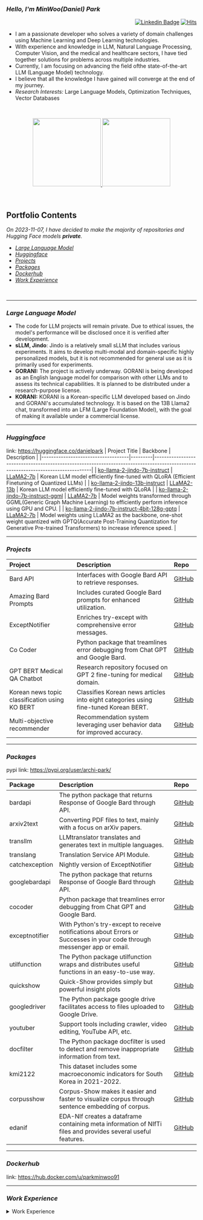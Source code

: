 
### *Hello, I'm MinWoo(Daniel) Park*

<div align=right>

[![Linkedin Badge](https://img.shields.io/badge/-LinkedIn-blue?style=flat-square&logo=Linkedin&logoColor=white&link=https://www.linkedin.com/in/dsdanielpark/)](https://www.linkedin.com/in/dsdanielpark/) 
[![Hits](https://hits.seeyoufarm.com/api/count/incr/badge.svg?url=https%3A%2F%2Fgithub.com%2Fdsdanielpark&count_bg=%23000000&title_bg=%23555555&icon=&icon_color=%23E7E7E7&title=ProfileViews&edge_flat=false)](https://hits.seeyoufarm.com)
<!--<a href="https://www.buymeacoffee.com/parkminwoo"><img src="https://cdn.buymeacoffee.com/buttons/v2/arial-orange.png" height="20px"></a>-->
</div>

- I am a passionate developer who solves a variety of domain challenges using Machine Learning and Deep Learning technologies.
- With experience and knowledge in LLM, Natural Language Processing, Computer Vision, and the medical and healthcare sectors, I have tied together solutions for problems across multiple industries.
- Currently, I am focusing on advancing the field ofthe state-of-the-art LLM (Language Model) technology.
- I believe that all the knowledge I have gained will converge at the end of my journey.
- *Research Interests:* Large Language Models, Optimization Techniques, Vector Databases
<br>

<p align="center">
<a href="https://github.com/dsdanielpark">
  <img height="180em" src="https://github-readme-stats-eight-theta.vercel.app/api?username=dsdanielpark&show_icons=true&theme=nord&include_all_commits=true&count_private=true"/>
  <img height="180em" src="https://github-readme-stats-eight-theta.vercel.app/api/top-langs/?username=dsdanielpark&layout=compact&langs_count=8&theme=nord"/>
</a>
</p>



<br>

## Portfolio Contents
_On 2023-11-07, I have decided to make the majority of repositories and Hugging Face models **private**._
- [*Large Language Model*](#large-language-model)
- [*Huggingface*](#huggingface)
- [*Projects*](#projects)
- [*Packages*](#packages)
- [*Dockerhub*](#dockerhub)
- [*Work Experience*](#work-experience)



<br>

***

### *Large Language Model*
- The code for LLM projects will remain private. Due to ethical issues, the model's performance will be disclosed once it is verified after development.
- **sLLM, Jindo**: Jindo is a relatively small sLLM that includes various experiments. It aims to develop multi-modal and domain-specific highly personalized models, but it is not recommended for general use as it is primarily used for experiments.
- **GORANI:** The project is actively underway. GORANI is being developed as an English language model for comparison with other LLMs and to assess its technical capabilities. It is planned to be distributed under a research-purpose license.
- **KORANI:** KORANI is a Korean-specific LLM developed based on Jindo and GORANI's accumulated technology. It is based on the 13B Llama2 chat, transformed into an LFM (Large Foundation Model), with the goal of making it available under a commercial license.
***


### *Huggingface*
  link: https://huggingface.co/danielpark
| Project Title                      | Backbone | Description                                                                                                                      |
|------------------------------------|---------|----------------------------------------------------------------------------------------------------------------------------------|
| [ko-llama-2-jindo-7b-instruct](https://huggingface.co/danielpark/ko-llama-2-jindo-7b-instruct)       | [LLaMA2-7b](https://huggingface.co/llamaste/Llama-2-7b-hf)  | Korean LLM model efficiently fine-tuned with QLoRA (Efficient Finetuning of Quantized LLMs)    |
| [ko-llama-2-jindo-13b-instruct](https://huggingface.co/danielpark/ko-llama-2-jindo-13b-instruct)      | [LLaMA2-13b](https://huggingface.co/llamaste/Llama-2-13b-hf)  | Korean LLM model efficiently fine-tuned with QLoRA                                        |
| [ko-llama-2-jindo-7b-instruct-ggml](https://huggingface.co/danielpark/ko-llama-2-jindo-7b-instruct-ggml)   | [LLaMA2-7b](https://huggingface.co/llamaste/Llama-2-7b-hf)  | Model weights transformed through GGML(Generic Graph Machine Learning) to efficiently perform inference using GPU and CPU.      |
| [ko-llama-2-jindo-7b-instruct-4bit-128g-gptq](https://huggingface.co/danielpark/ko-llama-2-jindo-7b-instruct-4bit-128g-gptq) | [LLaMA2-7b](https://huggingface.co/llamaste/Llama-2-7b-hf)  | Model weights using LLaMA2 as the backbone, one-shot weight quantized with GPTQ(Accurate Post-Training Quantization for Generative Pre-trained Transformers) to increase inference speed. |


***

### *Projects*

| Project                               | Description                                              | Repo                                                           |
|:--------------------------------------|:---------------------------------------------------------|:---------------------------------------------------------------|
| Bard API                              | Interfaces with Google Bard API to retrieve responses.  | [GitHub](https://github.com/DSDanielPark/BARD_API)             |
| Amazing Bard Prompts                  | Includes curated Google Bard prompts for enhanced utilization. | [GitHub](https://github.com/dsdanielpark/amazing-bard-prompts) |
| ExceptNotifier                        | Enriches try-except with comprehensive error messages.  | [GitHub](https://github.com/dsdanielpark/ExceptNotifier)       |
| Co Coder                              | Python package that treamlines error debugging from Chat GPT and Google Bard. | [GitHub](https://github.com/dsdanielpark/Co-Coder)            |
| GPT BERT Medical QA Chatbot           | Research repository focused on GPT 2 fine-tuning for medical domain. | [GitHub](https://github.com/DSDanielPark/medical-qa-bert-chatgpt)|
| Korean news topic classification using KO BERT | Classifies Korean news articles into eight categories using fine-tuned Korean BERT. | [GitHub](https://github.com/DSDanielPark/fine-tuned-korean-bert-news-article-classifier)|
| Multi-objective recommender           | Recommendation system leveraging user behavior data for improved accuracy. | [GitHub](https://github.com/DSDanielPark/kaggle2023-multi-objective-recommender)|

***
 
### *Packages*
  pypi link: https://pypi.org/user/archi-park/ <br>

| Package       | Description                                                  | Repo                                                           |
|:--------------|:-------------------------------------------------------------|:---------------------------------------------------------------|
| bardapi       | The python package that returns Response of Google Bard through API. | [GitHub](https://github.com/DSDanielPark/bardapi)            |
| arxiv2text    | Converting PDF files to text, mainly with a focus on arXiv papers. | [GitHub](https://github.com/DSDanielPark/arxiv2text)         |
| transllm      | LLMtranslator translates and generates text in multiple languages. | [GitHub](https://github.com/DSDanielPark/hf-transllm)           |
| translang     | Translation Service API Module.                              | [GitHub](https://github.com/DSDanielPark/translang)          |
| catchexception| Nightly version of ExceptNotifier | [GitHub](https://github.com/DSDanielPark/catchexception)    |
| googlebardapi | The python package that returns Response of Google Bard through API. | [GitHub](https://github.com/DSDanielPark/googlebardapi)     |
| cocoder       | Python package that treamlines error debugging from Chat GPT and Google Bard. | [GitHub](https://github.com/DSDanielPark/cocoder)           |
| exceptnotifier| With Python's try-except to receive notifications about Errors or Successes in your code through messenger app or email. | [GitHub](https://github.com/DSDanielPark/exceptnotifier)    |
| utilfunction  | The Python package utilfunction wraps and distributes useful functions in an easy-to-use way. | [GitHub](https://github.com/DSDanielPark/utilfunction)     |
| quickshow     | Quick-Show provides simply but powerful insight plots       | [GitHub](https://github.com/DSDanielPark/quickshow)         |
| googledriver  | The Python package google drive facilitates access to files uploaded to Google Drive. | [GitHub](https://github.com/DSDanielPark/googledriver)     |
| youtuber      | Support tools including crawler, video editing, YouTube API, etc. | [GitHub](https://github.com/DSDanielPark/youtuber)         |
| docfilter     | The Python package docfilter is used to detect and remove inappropriate information from text. | [GitHub](https://github.com/DSDanielPark/docfilter)        |
| kmi2122       | This dataset includes some macroeconomic indicators for South Korea in 2021-2022. | [GitHub](https://github.com/DSDanielPark/kmi2122)          |
| corpusshow    | Corpus-Show makes it easier and faster to visualize corpus through sentence embedding of corpus. | [GitHub](https://github.com/DSDanielPark/corpusshow)       |
| edanif        | EDA-NIf creates a dataframe containing meta information of NIfTi files and provides several useful features. | [GitHub](https://github.com/DSDanielPark/edanif)           |


***

  
### *Dockerhub*
  link: https://hub.docker.com/u/parkminwoo91

***

### *Work Experience*

<details>
<summary>Work Experience</summary>
<div style="overflow-x: auto;">

- Bard API: An unofficial Python package to interface with Google Bard. (LLM, 2023)
- All about llm: Documentation of papers and projects on large language models. (LLM, 2023)
- Ko llama2-jindo: Korean language model development and lightweighting. (LLM, 2023)
- KOLANI: Multi-purpose Korean LLM project based on LLaMA2. (LLM, 2023)
- Hf transllm: LLMtranslator for multilingual translation and text generation. (LLM, 2023)
- Korean-open-llm-datasets-chain: Collection and processing of Korean LLM datasets. (LLM, 2023)
- Open llm datasets: Summary of datasets and papers for Open LLM. (LLM, 2023)
- Open llm leaderboard report: Visualizing Open LLM performance metrics. (LLM, 2023)
- Medical QA bert chatgpt: GPT-2 fine-tuned for medical domain Q&A. (AI for Life, 2023)
- ExceptNotifier: Detailed error notifications via email or messenger. (Python Package, 2023)
- Translang: Translation service modules with language translation APIs. ((Python Package, 2023)
- Co Coder: Debugging aid with OpenAI Chat GPT and Google Bard in ipython. (Python Package, 2023)
- Multi objective recommender: E-commerce based recommendation system. (Recommendation System, 2023)
- Algorithms and deep-learninig models for key factor extraction from engineering drawings. (**Hyundai Motor Group** / Vision, 2022)
- Noise source visualization, location determination, and clustering model. (**Hyundai Motor Group** / Vision, 2022)
- Data processing and PySpark data pipeline optimization. (**Hyundai Motor Group**/ Big Data, Analysis, 2022)
- Noise source analysis automation. (**Hyundai Motor Group** / Vision, Predcition, Time Series, 2022)
- 3D body shape prediction from time-series data. (Time Series, 2022)
- Body classification and prediction models from time-series data. (Vision, Time Series, 2022)
- Real estate market prediction and analysis. (**Microsoft Korea, KB Financial Group** / Analysis, Time Series, 2021)
- Power line abnormality detection using KEPCO big data. (Vision, 2021)
- Food ingredient discovery platform development. (NLP, Big Data, 2021)
- Protein analysis software from Alzheimer's disease papers. (Big Data, NLP, 2021)
- Biological age and disease prediction algorithms from Korea NHISS data. (AI for life, Analysis, 2021)
- Heat efficiency and energy optimization algorithm development. (Prediction, Time Serise, Optimization, 2021)
- Medical term database preprocessing automation. (AI for Life, 2021)
- Animal metabolite-based disease and vitality prediction. (Predcition, Analysis, 2021)
- Health index and intestinal microbe analysis using NHI data. (AI for life, Analysis, 2021)
- Cohort-based big data analysis system for major diseases. (AI for life, Analysis, 2020)
- Logistics and price trend analysis. (Predcition, Analysis, 2017-2018)
- Logistics demand forecasting model development. (Time Serise, Analysis, 2017)
- AI-Powered Logistics and Retail Solo Entrepreneurship. (Time Serise, Analysis, 2017-2018)

</div>
</details>
